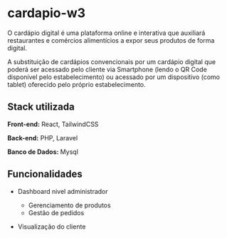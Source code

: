 # cardapio-w3

O cardápio digital é uma plataforma online e interativa que auxiliará restaurantes e comércios
alimentícios a expor seus produtos de forma digital.

A substituição de cardápios convencionais por um cardápio digital que poderá ser acessado pelo
cliente via Smartphone (lendo o QR Code disponível pelo estabelecimento) ou acessado por um
dispositivo (como tablet) oferecido pelo próprio estabelecimento.

## Stack utilizada

**Front-end:** React, TailwindCSS

**Back-end:** PHP, Laravel

**Banco de Dados:** Mysql



## Funcionalidades

- Dashboard nivel administrador
    - Gerenciamento de produtos
    - Gestão de pedidos
    
- Visualização do cliente




